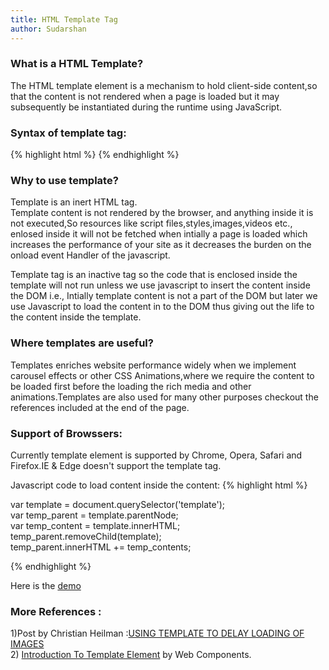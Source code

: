 ```yaml
---
title: HTML Template Tag
author: Sudarshan
---
```


### What is a HTML Template?<br/>
The HTML template element is a mechanism to hold client-side content,so that the content is not rendered when a page is loaded but it may subsequently be instantiated during the runtime using JavaScript.<br/>

### Syntax of template tag:
{% highlight html %}
<template>

</template>
{% endhighlight %}

### Why to use template? <br/>
Template is an inert HTML tag.<br/>
Template content is not rendered by the browser, and anything inside it is not executed,So resources like script files,styles,images,videos etc., enlosed inside it will not be fetched when intially a page is loaded which increases the performance of your site as it decreases the burden on the onload event Handler of the javascript.<br/>

Template tag is an inactive tag so the code that is enclosed inside the template will not run unless we use javascript to insert the content inside the DOM i.e., Intially template content is not a part of the DOM but later we use Javascript to load the content in to the DOM thus giving out the life to the content inside the template. <br/>

### Where templates are useful?<br/>
Templates enriches website performance widely when we implement carousel effects or other CSS Animations,where we require the content to be loaded first before the loading the rich media and other animations.Templates are also used for many other purposes checkout the references included at the end of the page.<br/>

### Support of Browssers:<br/>
Currently template element is supported by Chrome, Opera, Safari and Firefox.IE & Edge doesn't support the template tag.<br/>

Javascript code to load content inside the content:
{% highlight html %}

var template = document.querySelector('template');    
var temp_parent = template.parentNode;    
var temp_content = template.innerHTML;    
temp_parent.removeChild(template);    
temp_parent.innerHTML += temp_contents;
    
 {% endhighlight %}

Here is the [demo](http://jsbin.com/qaxiw/7/edit?html,js,output)<br/>

### More References : <br/>
1)Post by Christian Heilman :[USING TEMPLATE TO DELAY LOADING OF IMAGES](https://www.christianheilmann.com/2015/09/08/quick-trick-using-template-to-delay-loading-of-images/?utm_content=bufferdda9b&utm_medium=social&utm_source=facebook.com&utm_campaign=buffer) <br/>
2) [Introduction To Template Element](http://webcomponents.org/articles/introduction-to-template-element/) by Web Components.


